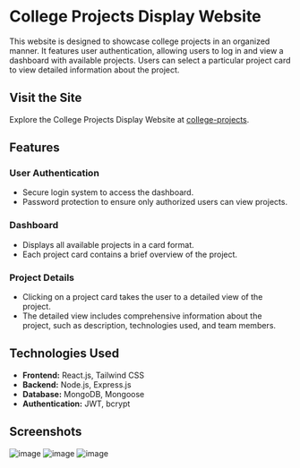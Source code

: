 # College Projects Display Website

This website is designed to showcase college projects in an organized manner. It features user authentication, allowing users to log in and view a dashboard with available projects. Users can select a particular project card to view detailed information about the project.

## Visit the Site

Explore the College Projects Display Website at [college-projects](https://traffic-signal-dlbulpgav-chinmayas-projects-e36965c6.vercel.app/).

## Features

### User Authentication
- Secure login system to access the dashboard.
- Password protection to ensure only authorized users can view projects.

### Dashboard
- Displays all available projects in a card format.
- Each project card contains a brief overview of the project.

### Project Details
- Clicking on a project card takes the user to a detailed view of the project.
- The detailed view includes comprehensive information about the project, such as description, technologies used, and team members.

## Technologies Used

- **Frontend:** React.js, Tailwind CSS
- **Backend:** Node.js, Express.js
- **Database:** MongoDB, Mongoose
- **Authentication:** JWT, bcrypt

## Screenshots

![image](https://github.com/chinmaya-kumar-behera/TraficSignal/assets/101429530/3a7e5e58-66a8-47b9-ada3-2b6285e5adc8)
![image](https://github.com/chinmaya-kumar-behera/TraficSignal/assets/101429530/f900bc2e-0f72-43b9-ac4e-6db2b02034e8)
![image](https://github.com/chinmaya-kumar-behera/TraficSignal/assets/101429530/9413ca0a-e0db-47c2-8b31-062b57ec9485)

